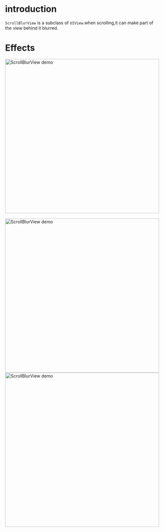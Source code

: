 introduction
=======================
`ScrollBlurView` is a subclass of `UIView`.when scrolling,it can make part of the view behind it blurred.
  
  

Effects
=======================
<img src="https://raw.githubusercontent.com/JasonZengJ/ScrollBlurView/master/effect1.png" alt="ScrollBlurView demo" height=500  title="ScrollBlurView demo" style="display:block;">
<br/>
<img src="https://raw.githubusercontent.com/JasonZengJ/ScrollBlurView/master/effect2.png" alt="ScrollBlurView demo" height=500  title="ScrollBlurView demo" style="display:block;">

<img src="https://raw.githubusercontent.com/JasonZengJ/ScrollBlurView/master/effect3.png" alt="ScrollBlurView demo" height=500  title="ScrollBlurView demo" style="display:block;">

